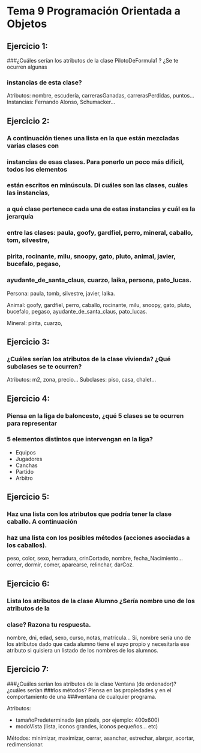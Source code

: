 # Tema 9 Programación Orientada a Objetos

## Ejercicio 1: 
###¿Cuáles serían los atributos de la clase PilotoDeFormula1 ? ¿Se te ocurren algunas
### instancias de esta clase?

Atributos: nombre, escudería, carrerasGanadas, carrerasPerdidas, puntos...
Instancias: Fernando Alonso, Schumacker...

## Ejercicio 2:

### A continuación tienes una lista en la que están mezcladas varias clases con
### instancias de esas clases. Para ponerlo un poco más difícil, todos los elementos
### están escritos en minúscula. Di cuáles son las clases, cuáles las instancias,
### a qué clase pertenece cada una de estas instancias y cuál es la jerarquía
### entre las clases: paula, goofy, gardfiel, perro, mineral, caballo, tom, silvestre,
### pirita, rocinante, milu, snoopy, gato, pluto, animal, javier, bucefalo, pegaso,
### ayudante_de_santa_claus, cuarzo, laika, persona, pato_lucas.

Persona: paula, tomb, silvestre, javier, laika.

Animal: goofy, gardfiel, perro, caballo, rocinante, milu, snoopy, gato, pluto, bucefalo,
pegaso, ayudante_de_santa_claus, pato_lucas.

Mineral: pirita, cuarzo, 

## Ejercicio 3:

### ¿Cuáles serían los atributos de la clase vivienda? ¿Qué subclases se te ocurren?

Atributos: m2, zona, precio...
Subclases: piso, casa, chalet...

## Ejercicio 4:

### Piensa en la liga de baloncesto, ¿qué 5 clases se te ocurren para representar
### 5 elementos distintos que intervengan en la liga?

- Equipos
- Jugadores
- Canchas
- Partido
- Arbitro

## Ejercicio 5:
### Haz una lista con los atributos que podría tener la clase caballo. A continuación
### haz una lista con los posibles métodos (acciones asociadas a los caballos).

peso, color, sexo, herradura, crinCortado, nombre, fecha_Nacimiento...
correr, dormir, comer, aparearse, relinchar, darCoz.

## Ejercicio 6:
### Lista los atributos de la clase Alumno ¿Sería nombre uno de los atributos de la
### clase? Razona tu respuesta.

nombre, dni, edad, sexo, curso, notas, matricula...
Si, nombre sería uno de los atributos dado que cada alumno tiene el suyo propio y necesitaría ese atributo si quisiera un listado de los nombres de los alumnos.

## Ejercicio 7:
###¿Cuáles serían los atributos de la clase Ventana (de ordenador)? ¿cuáles serían
###los métodos? Piensa en las propiedades y en el comportamiento de una
###ventana de cualquier programa.

Atributos: 
- tamañoPredeterminado (en píxels, por ejemplo: 400x600)
- modoVista (lista, iconos grandes, iconos pequeños... etc)

Métodos: minimizar, maximizar, cerrar, asanchar, estrechar, alargar, acortar, redimensionar.


